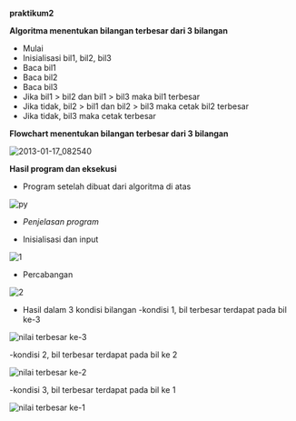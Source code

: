 **praktikum2**

**Algoritma menentukan bilangan terbesar dari 3 bilangan**


* Mulai
* Inisialisasi bil1, bil2, bil3
* Baca bil1
* Baca bil2
* Baca bil3
* Jika bil1 > bil2 dan bil1 > bil3 maka bil1 terbesar
* Jika tidak, bil2 > bil1 dan bil2 > bil3 maka cetak bil2 terbesar
* Jika tidak, bil3 maka cetak terbesar

**Flowchart menentukan bilangan terbesar dari 3 bilangan**

![2013-01-17_082540](https://user-images.githubusercontent.com/46734744/52643232-29929d00-2f0f-11e9-99a9-0803b895d5e8.jpg)

**Hasil program dan eksekusi**

* Program setelah dibuat dari algoritma di atas

![py](https://user-images.githubusercontent.com/46734744/52644110-d1f53100-2f10-11e9-8541-e68a0d324ac2.png)

* _Penjelasan program_

* Inisialisasi dan input

![1](https://user-images.githubusercontent.com/46734744/52655055-e55ec700-2f25-11e9-88be-3c67cb1ec0d3.png)

* Percabangan


![2](https://user-images.githubusercontent.com/46734744/52655102-00313b80-2f26-11e9-86c8-5f4b1240eba6.png)

* Hasil dalam 3 kondisi bilangan
-kondisi 1, bil terbesar terdapat pada bil ke-3

![nilai terbesar ke-3](https://user-images.githubusercontent.com/46734744/52655231-48e8f480-2f26-11e9-917c-4e220dde5377.png)

-kondisi 2, bil terbesar terdapat pada bil ke 2


![nilai terbesar ke-2](https://user-images.githubusercontent.com/46734744/52655348-88174580-2f26-11e9-9e4d-35b3e2b46150.png)

-kondisi 3, bil terbesar terdapat pada bil ke 1


![nilai terbesar ke-1](https://user-images.githubusercontent.com/46734744/52655414-ad0bb880-2f26-11e9-9028-8320cf3be3a9.png)
